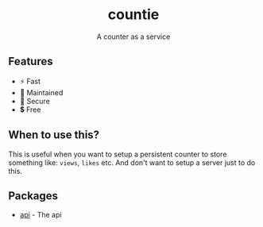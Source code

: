 <h1 align="center">countie</h1>
<p align="center">A counter as a service</p>

## Features

* ⚡ Fast
* 🔧 Maintained
* 🔰 Secure
* 💲 Free

## When to use this?

This is useful when you want to setup a persistent counter to store something like:
`views`, `likes` etc. And don't want to setup a server just to do this.

## Packages

* [api](https://github.com/qxb3/countie/tree/main/packages/api) - The api
